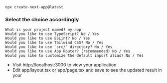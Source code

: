 ```
npx create-next-app@latest
```

### Select the choice accordingly 

```
What is your project named? my-app
Would you like to use TypeScript? No / Yes
Would you like to use ESLint? No / Yes
Would you like to use Tailwind CSS? No / Yes
Would you like to use `src/` directory? No / Yes
Would you like to use App Router? (recommended) No / Yes
Would you like to customize the default import alias? No / Yes
```

- Visit http://localhost:3000 to view your application.
- Edit app/layout.tsx or app/page.tsx and save to see the updated result in your 

